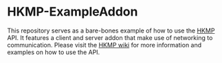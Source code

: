 # HKMP-ExampleAddon
This repository serves as a bare-bones example of how to use the [HKMP](https://github.com/Extremelyd1/HKMP) API.
It features a client and server addon that make use of networking to communication.
Please visit the [HKMP wiki](https://github.com/Extremelyd1/HKMP/wiki) for more information and examples on how to use the API.